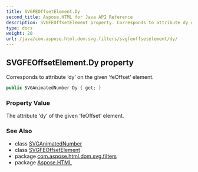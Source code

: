 ```yaml
---
title: SVGFEOffsetElement.Dy
second_title: Aspose.HTML for Java API Reference
description: SVGFEOffsetElement property. Corresponds to attribute dy on the given feOffset element
type: docs
weight: 20
url: /java/com.aspose.html.dom.svg.filters/svgfeoffsetelement/dy/
---
```

## SVGFEOffsetElement.Dy property

Corresponds to attribute ‘dy’ on the given ‘feOffset’ element.

```java
public SVGAnimatedNumber Dy { get; }
```

### Property Value

The attribute ‘dy’ of the given ‘feOffset’ element.

### See Also

* class [SVGAnimatedNumber](../../../com.aspose.html.dom.svg.datatypes/svganimatednumber/)
* class [SVGFEOffsetElement](../)
* package [com.aspose.html.dom.svg.filters](../../svgfeoffsetelement/)
* package [Aspose.HTML](../../../)
